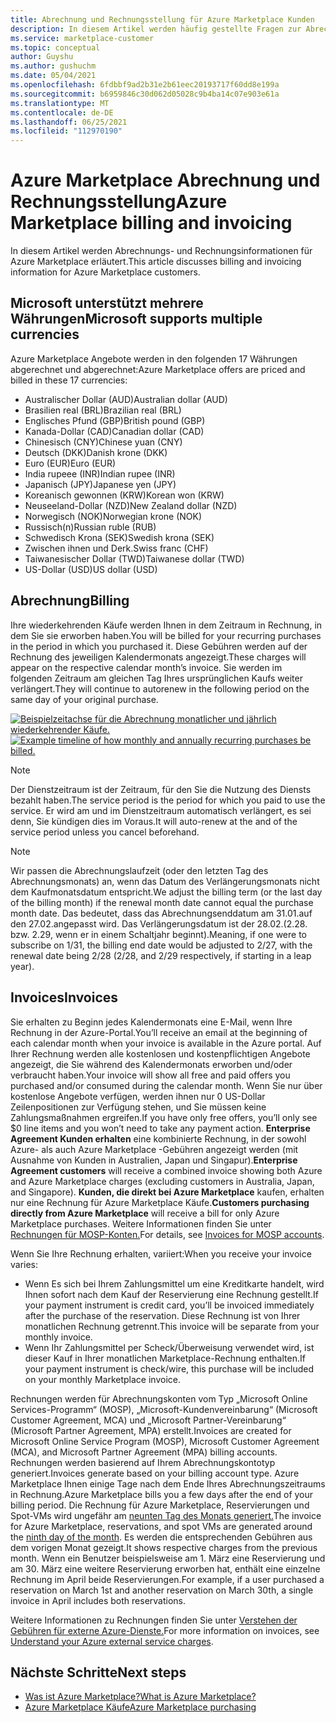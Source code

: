 ```yaml
---
title: Abrechnung und Rechnungsstellung für Azure Marketplace Kunden
description: In diesem Artikel werden häufig gestellte Fragen zur Abrechnung und Rechnungsstellung für Azure Marketplace beschrieben.
ms.service: marketplace-customer
ms.topic: conceptual
author: Guyshu
ms.author: gushuchm
ms.date: 05/04/2021
ms.openlocfilehash: 6fdbbf9ad2b31e2b61eec20193717f60dd8e199a
ms.sourcegitcommit: b6959846c30d062d05028c9b4ba14c07e903e61a
ms.translationtype: MT
ms.contentlocale: de-DE
ms.lasthandoff: 06/25/2021
ms.locfileid: "112970190"
---
```

# <a name="azure-marketplace-billing-and-invoicing"></a><span data-ttu-id="05689-103">Azure Marketplace Abrechnung und Rechnungsstellung</span><span class="sxs-lookup"><span data-stu-id="05689-103">Azure Marketplace billing and invoicing</span></span>

<span data-ttu-id="05689-104">In diesem Artikel werden Abrechnungs- und Rechnungsinformationen für Azure Marketplace erläutert.</span><span class="sxs-lookup"><span data-stu-id="05689-104">This article discusses billing and invoicing information for Azure Marketplace customers.</span></span>

## <a name="microsoft-supports-multiple-currencies"></a><span data-ttu-id="05689-105">Microsoft unterstützt mehrere Währungen</span><span class="sxs-lookup"><span data-stu-id="05689-105">Microsoft supports multiple currencies</span></span>

<span data-ttu-id="05689-106">Azure Marketplace Angebote werden in den folgenden 17 Währungen abgerechnet und abgerechnet:</span><span class="sxs-lookup"><span data-stu-id="05689-106">Azure Marketplace offers are priced and billed in these 17 currencies:</span></span>

- <span data-ttu-id="05689-107">Australischer Dollar (AUD)</span><span class="sxs-lookup"><span data-stu-id="05689-107">Australian dollar (AUD)</span></span>
- <span data-ttu-id="05689-108">Brasilien real (BRL)</span><span class="sxs-lookup"><span data-stu-id="05689-108">Brazilian real (BRL)</span></span>
- <span data-ttu-id="05689-109">Englisches Pfund (GBP)</span><span class="sxs-lookup"><span data-stu-id="05689-109">British pound (GBP)</span></span>
- <span data-ttu-id="05689-110">Kanada-Dollar (CAD)</span><span class="sxs-lookup"><span data-stu-id="05689-110">Canadian dollar (CAD)</span></span>
- <span data-ttu-id="05689-111">Chinesisch (CNY)</span><span class="sxs-lookup"><span data-stu-id="05689-111">Chinese yuan (CNY)</span></span>
- <span data-ttu-id="05689-112">Deutsch (DKK)</span><span class="sxs-lookup"><span data-stu-id="05689-112">Danish krone (DKK)</span></span>
- <span data-ttu-id="05689-113">Euro (EUR)</span><span class="sxs-lookup"><span data-stu-id="05689-113">Euro (EUR)</span></span>
- <span data-ttu-id="05689-114">India rupeee (INR)</span><span class="sxs-lookup"><span data-stu-id="05689-114">Indian rupee (INR)</span></span>
- <span data-ttu-id="05689-115">Japanisch (JPY)</span><span class="sxs-lookup"><span data-stu-id="05689-115">Japanese yen (JPY)</span></span>
- <span data-ttu-id="05689-116">Koreanisch gewonnen (KRW)</span><span class="sxs-lookup"><span data-stu-id="05689-116">Korean won (KRW)</span></span>
- <span data-ttu-id="05689-117">Neuseeland-Dollar (NZD)</span><span class="sxs-lookup"><span data-stu-id="05689-117">New Zealand dollar (NZD)</span></span>
- <span data-ttu-id="05689-118">Norwegisch (NOK)</span><span class="sxs-lookup"><span data-stu-id="05689-118">Norwegian krone (NOK)</span></span>
- <span data-ttu-id="05689-119">Russisch(n)</span><span class="sxs-lookup"><span data-stu-id="05689-119">Russian ruble (RUB)</span></span>
- <span data-ttu-id="05689-120">Schwedisch Krona (SEK)</span><span class="sxs-lookup"><span data-stu-id="05689-120">Swedish krona (SEK)</span></span>
- <span data-ttu-id="05689-121">Zwischen ihnen und Derk.</span><span class="sxs-lookup"><span data-stu-id="05689-121">Swiss franc (CHF)</span></span>
- <span data-ttu-id="05689-122">Taiwanesischer Dollar (TWD)</span><span class="sxs-lookup"><span data-stu-id="05689-122">Taiwanese dollar (TWD)</span></span>
- <span data-ttu-id="05689-123">US-Dollar (USD)</span><span class="sxs-lookup"><span data-stu-id="05689-123">US dollar (USD)</span></span>

## <a name="billing"></a><span data-ttu-id="05689-124">Abrechnung</span><span class="sxs-lookup"><span data-stu-id="05689-124">Billing</span></span>

<span data-ttu-id="05689-125">Ihre wiederkehrenden Käufe werden Ihnen in dem Zeitraum in Rechnung, in dem Sie sie erworben haben.</span><span class="sxs-lookup"><span data-stu-id="05689-125">You will be billed for your recurring purchases in the period in which you purchased it.</span></span> <span data-ttu-id="05689-126">Diese Gebühren werden auf der Rechnung des jeweiligen Kalendermonats angezeigt.</span><span class="sxs-lookup"><span data-stu-id="05689-126">These charges will appear on the respective calendar month’s invoice.</span></span> <span data-ttu-id="05689-127">Sie werden im folgenden Zeitraum am gleichen Tag Ihres ursprünglichen Kaufs weiter verlängert.</span><span class="sxs-lookup"><span data-stu-id="05689-127">They will continue to autorenew in the following period on the same day of your original purchase.</span></span>

<span data-ttu-id="05689-128">[![Beispielzeitachse für die Abrechnung monatlicher und jährlich wiederkehrender Käufe.](media/billing/billing-charges-recurring.png)](media/billing/billing-charges-recurring.png#lightbox)</span><span class="sxs-lookup"><span data-stu-id="05689-128">[![Example timeline of how monthly and annually recurring purchases be billed.](media/billing/billing-charges-recurring.png)](media/billing/billing-charges-recurring.png#lightbox)</span></span>

>[!NOTE]
> <span data-ttu-id="05689-129">Der Dienstzeitraum ist der Zeitraum, für den Sie die Nutzung des Diensts bezahlt haben.</span><span class="sxs-lookup"><span data-stu-id="05689-129">The service period is the period for which you paid to use the service.</span></span> <span data-ttu-id="05689-130">Er wird am und im Dienstzeitraum automatisch verlängert, es sei denn, Sie kündigen dies im Voraus.</span><span class="sxs-lookup"><span data-stu-id="05689-130">It will auto-renew at the and of the service period unless you cancel beforehand.</span></span>

> [!NOTE]
> <span data-ttu-id="05689-131">Wir passen die Abrechnungslaufzeit (oder den letzten Tag des Abrechnungsmonats) an, wenn das Datum des Verlängerungsmonats nicht dem Kaufmonatsdatum entspricht.</span><span class="sxs-lookup"><span data-stu-id="05689-131">We adjust the billing term (or the last day of the billing month) if the renewal month date cannot equal the purchase month date.</span></span> <span data-ttu-id="05689-132">Das bedeutet, dass das Abrechnungsenddatum am 31.01.auf den 27.02.angepasst wird. Das Verlängerungsdatum ist der 28.02.(2.28. bzw. 2.29, wenn er in einem Schaltjahr beginnt).</span><span class="sxs-lookup"><span data-stu-id="05689-132">Meaning, if one were to subscribe on 1/31, the billing end date would be adjusted to 2/27, with the renewal date being 2/28 (2/28, and 2/29 respectively, if starting in a leap year).</span></span>

## <a name="invoices"></a><span data-ttu-id="05689-133">Invoices</span><span class="sxs-lookup"><span data-stu-id="05689-133">Invoices</span></span>

<span data-ttu-id="05689-134">Sie erhalten zu Beginn jedes Kalendermonats eine E-Mail, wenn Ihre Rechnung in der Azure-Portal.</span><span class="sxs-lookup"><span data-stu-id="05689-134">You’ll receive an email at the beginning of each calendar month when your invoice is available in the Azure portal.</span></span> <span data-ttu-id="05689-135">Auf Ihrer Rechnung werden alle kostenlosen und kostenpflichtigen Angebote angezeigt, die Sie während des Kalendermonats erworben und/oder verbraucht haben.</span><span class="sxs-lookup"><span data-stu-id="05689-135">Your invoice will show all free and paid offers you purchased and/or consumed during the calendar month.</span></span> <span data-ttu-id="05689-136">Wenn Sie nur über kostenlose Angebote verfügen, werden ihnen nur 0 US-Dollar Zeilenpositionen zur Verfügung stehen, und Sie müssen keine Zahlungsmaßnahmen ergreifen.</span><span class="sxs-lookup"><span data-stu-id="05689-136">If you have only free offers, you’ll only see $0 line items and you won’t need to take any payment action.</span></span> <span data-ttu-id="05689-137">**Enterprise Agreement Kunden erhalten** eine kombinierte Rechnung, in der sowohl Azure- als auch Azure Marketplace -Gebühren angezeigt werden (mit Ausnahme von Kunden in Australien, Japan und Singapur).</span><span class="sxs-lookup"><span data-stu-id="05689-137">**Enterprise Agreement customers** will receive a combined invoice showing both Azure and Azure Marketplace charges (excluding customers in Australia, Japan, and Singapore).</span></span> <span data-ttu-id="05689-138">**Kunden, die direkt bei Azure Marketplace** kaufen, erhalten nur eine Rechnung für Azure Marketplace Käufe.</span><span class="sxs-lookup"><span data-stu-id="05689-138">**Customers purchasing directly from Azure Marketplace** will receive a bill for only Azure Marketplace purchases.</span></span> <span data-ttu-id="05689-139">Weitere Informationen finden Sie unter [Rechnungen für MOSP-Konten.](/azure/cost-management-billing/understand/download-azure-invoice#invoices-for-mosp-billing-accounts)</span><span class="sxs-lookup"><span data-stu-id="05689-139">For details, see [Invoices for MOSP accounts](/azure/cost-management-billing/understand/download-azure-invoice#invoices-for-mosp-billing-accounts).</span></span>

<span data-ttu-id="05689-140">Wenn Sie Ihre Rechnung erhalten, variiert:</span><span class="sxs-lookup"><span data-stu-id="05689-140">When you receive your invoice varies:</span></span>

- <span data-ttu-id="05689-141">Wenn Es sich bei Ihrem Zahlungsmittel um eine Kreditkarte handelt, wird Ihnen sofort nach dem Kauf der Reservierung eine Rechnung gestellt.</span><span class="sxs-lookup"><span data-stu-id="05689-141">If your payment instrument is credit card, you’ll be invoiced immediately after the purchase of the reservation.</span></span> <span data-ttu-id="05689-142">Diese Rechnung ist von Ihrer monatlichen Rechnung getrennt.</span><span class="sxs-lookup"><span data-stu-id="05689-142">This invoice will be separate from your monthly invoice.</span></span>
- <span data-ttu-id="05689-143">Wenn Ihr Zahlungsmittel per Scheck/Überweisung verwendet wird, ist dieser Kauf in Ihrer monatlichen Marketplace-Rechnung enthalten.</span><span class="sxs-lookup"><span data-stu-id="05689-143">If your payment instrument is check/wire, this purchase will be included on your monthly Marketplace invoice.</span></span>

<span data-ttu-id="05689-144">Rechnungen werden für Abrechnungskonten vom Typ „Microsoft Online Services-Programm“ (MOSP), „Microsoft-Kundenvereinbarung“ (Microsoft Customer Agreement, MCA) und „Microsoft Partner-Vereinbarung“ (Microsoft Partner Agreement, MPA) erstellt.</span><span class="sxs-lookup"><span data-stu-id="05689-144">Invoices are created for Microsoft Online Service Program (MOSP), Microsoft Customer Agreement (MCA), and Microsoft Partner Agreement (MPA) billing accounts.</span></span> <span data-ttu-id="05689-145">Rechnungen werden basierend auf Ihrem Abrechnungskontotyp generiert.</span><span class="sxs-lookup"><span data-stu-id="05689-145">Invoices generate based on your billing account type.</span></span> <span data-ttu-id="05689-146">Azure Marketplace Ihnen einige Tage nach dem Ende Ihres Abrechnungszeitraums in Rechnung.</span><span class="sxs-lookup"><span data-stu-id="05689-146">Azure Marketplace bills you a few days after the end of your billing period.</span></span> <span data-ttu-id="05689-147">Die Rechnung für Azure Marketplace, Reservierungen und Spot-VMs wird ungefähr am [neunten Tag des Monats generiert.](/azure/cost-management-billing/understand/download-azure-invoice#invoices-for-mosp-billing-accounts)</span><span class="sxs-lookup"><span data-stu-id="05689-147">The invoice for Azure Marketplace, reservations, and spot VMs are generated around the [ninth day of the month](/azure/cost-management-billing/understand/download-azure-invoice#invoices-for-mosp-billing-accounts).</span></span> <span data-ttu-id="05689-148">Es werden die entsprechenden Gebühren aus dem vorigen Monat gezeigt.</span><span class="sxs-lookup"><span data-stu-id="05689-148">It shows respective charges from the previous month.</span></span> <span data-ttu-id="05689-149">Wenn ein Benutzer beispielsweise am 1. März eine Reservierung und am 30. März eine weitere Reservierung erworben hat, enthält eine einzelne Rechnung im April beide Reservierungen.</span><span class="sxs-lookup"><span data-stu-id="05689-149">For example, if a user purchased a reservation on March 1st and another reservation on March 30th, a single invoice in April includes both reservations.</span></span>

<span data-ttu-id="05689-150">Weitere Informationen zu Rechnungen finden Sie unter [Verstehen der Gebühren für externe Azure-Dienste.](/azure/cost-management-billing/understand/understand-azure-marketplace-charges)</span><span class="sxs-lookup"><span data-stu-id="05689-150">For more information on invoices, see [Understand your Azure external service charges](/azure/cost-management-billing/understand/understand-azure-marketplace-charges).</span></span>

## <a name="next-steps"></a><span data-ttu-id="05689-151">Nächste Schritte</span><span class="sxs-lookup"><span data-stu-id="05689-151">Next steps</span></span>

- [<span data-ttu-id="05689-152">Was ist Azure Marketplace?</span><span class="sxs-lookup"><span data-stu-id="05689-152">What is Azure Marketplace?</span></span>](azure-marketplace-overview.md)
- [<span data-ttu-id="05689-153">Azure Marketplace Käufe</span><span class="sxs-lookup"><span data-stu-id="05689-153">Azure Marketplace purchasing</span></span>](azure-purchasing-invoicing.md)
